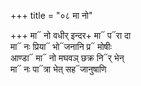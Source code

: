 +++
title = "०८ मा नो"

+++
मा᳓ नो वधीर् इन्दर+ मा᳓ प᳓रा दा  
मा᳓ नः प्रिया᳓ भो᳓जनानि प्र᳓ मोषीः  
आण्डा᳓ मा᳓ नो मघवञ् छक्र नि᳓र् भेन्  
मा᳓ नः पा᳓त्रा भेत् सह᳓जानुषाणि